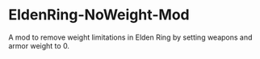 # EldenRing-NoWeight-Mod
A mod to remove weight limitations in Elden Ring by setting weapons and armor weight to 0.
